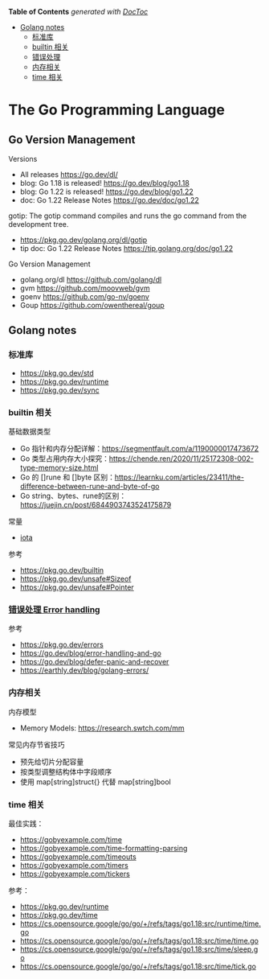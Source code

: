 <!-- START doctoc generated TOC please keep comment here to allow auto update -->
<!-- DON'T EDIT THIS SECTION, INSTEAD RE-RUN doctoc TO UPDATE -->
**Table of Contents**  *generated with [DocToc](https://github.com/thlorenz/doctoc)*

- [Golang notes](#golang-notes)
  - [标准库](#%E6%A0%87%E5%87%86%E5%BA%93)
  - [builtin 相关](#builtin-%E7%9B%B8%E5%85%B3)
  - [错误处理](#%E9%94%99%E8%AF%AF%E5%A4%84%E7%90%86)
  - [内存相关](#%E5%86%85%E5%AD%98%E7%9B%B8%E5%85%B3)
  - [time 相关](#time-%E7%9B%B8%E5%85%B3)

<!-- END doctoc generated TOC please keep comment here to allow auto update -->

# The Go Programming Language
## Go Version Management
Versions
- All releases https://go.dev/dl/
- blog: Go 1.18 is released! https://go.dev/blog/go1.18
- blog: Go 1.22 is released!  https://go.dev/blog/go1.22
- doc: Go 1.22 Release Notes https://go.dev/doc/go1.22

gotip: The gotip command compiles and runs the go command from the development tree.
- https://pkg.go.dev/golang.org/dl/gotip
- tip doc: Go 1.22 Release Notes https://tip.golang.org/doc/go1.22

Go Version Management
- golang.org/dl https://github.com/golang/dl
- gvm https://github.com/moovweb/gvm
- goenv https://github.com/go-nv/goenv
- Goup https://github.com/owenthereal/goup



## Golang notes
### 标准库
- https://pkg.go.dev/std
- https://pkg.go.dev/runtime
- https://pkg.go.dev/sync

### builtin 相关
基础数据类型
- Go 指针和内存分配详解：https://segmentfault.com/a/1190000017473672
- Go 类型占用内存大小探究：https://chende.ren/2020/11/25172308-002-type-memory-size.html
- Go 的 []rune 和 []byte 区别：https://learnku.com/articles/23411/the-difference-between-rune-and-byte-of-go
- Go string、bytes、rune的区别：https://juejin.cn/post/6844903743524175879

常量
- [iota](https://github.com/gzhh/golang-notes/tree/main/src/basic/builtin/iota.md)

参考
- https://pkg.go.dev/builtin
- https://pkg.go.dev/unsafe#Sizeof
- https://pkg.go.dev/unsafe#Pointer


### [错误处理 Error handling](basic/error-handling)
参考
- https://pkg.go.dev/errors
- https://go.dev/blog/error-handling-and-go
- https://go.dev/blog/defer-panic-and-recover
- https://earthly.dev/blog/golang-errors/


### 内存相关
内存模型
- Memory Models: https://research.swtch.com/mm

常见内存节省技巧
- 预先给切片分配容量
- 按类型调整结构体中字段顺序
- 使用 map[string]struct{} 代替 map[string]bool


### time 相关
最佳实践：
- https://gobyexample.com/time
- https://gobyexample.com/time-formatting-parsing
- https://gobyexample.com/timeouts
- https://gobyexample.com/timers
- https://gobyexample.com/tickers

参考：
- https://pkg.go.dev/runtime
- https://pkg.go.dev/time
- https://cs.opensource.google/go/go/+/refs/tags/go1.18:src/runtime/time.go
- https://cs.opensource.google/go/go/+/refs/tags/go1.18:src/time/time.go
- https://cs.opensource.google/go/go/+/refs/tags/go1.18:src/time/sleep.go
- https://cs.opensource.google/go/go/+/refs/tags/go1.18:src/time/tick.go

